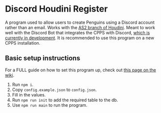 # Discord Houdini Register
A program used to allow users to create Penguins using a Discord account rather than an email. Works with the [AS2 branch of Houdini](https://github.com/Solero/Houdini). Meant to work well with the Discord Bot that integrates the CPPS with Discord, [which is currently in development](https://github.com/PikaDude/Rookie). It is recommended to use this program on a new CPPS installation.

## Basic setup instructions
For a FULL guide on how to set this program up, check out [this page on the wiki](../../wiki/Setup).
1. Run `npm i`.
2. Copy `config.example.json` to `config.json`.
3. Fill in the values.
4. Run `npm run init` to add the required table to the db.
5. Use `npm run main` to run the program.
